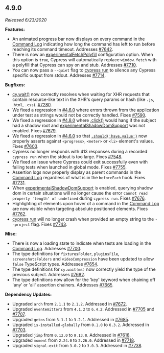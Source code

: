 ## 4.9.0

_Released 6/23/2020_

**Features:**

- An animated progress bar now displays on every command in the [Command Log](/guides/core-concepts/test-runner#Command-Log) indicating how long the command has left to run before reaching its command timeout. Addresses [#7642](https://github.com/cypress-io/cypress/issues/7642).
- There is now an [experimentalFetchPolyfill](/guides/references/experiments) configuration option. When this option is `true`, Cypress will automatically replace `window.fetch` with a polyfill that Cypress can spy on and stub. Addresses [#7710](https://github.com/cypress-io/cypress/issues/7710).
- You can now pass a `--quiet` flag to [cypress run](/guides/guides/command-line#cypress-run) to silence any Cypress specific output from stdout. Addresses [#7714](https://github.com/cypress-io/cypress/issues/7714).

**Bugfixes:**

- [cy.wait()](/api/commands/wait) now correctly resolves when waiting for XHR requests that contain resource-like text in the XHR's query params or hash (like `.js`, .`html`, `.css`). [#7280](https://github.com/cypress-io/cypress/issues/7280).
- We fixed a regression in [#4.6.0](#4-6-0) where errors thrown from the application under test as strings would not be correctly handled. Fixes [#7590](https://github.com/cypress-io/cypress/issues/7590).
- We fixed a regression in [#4.8.0](#4-8-0) where [.click()](/api/commands/click) would hang if the subject had a shadow root and [experimentalShadowDomSupport](/guides/references/experiments#Shadow-DOM) was not enabled. Fixes [#7679](https://github.com/cypress-io/cypress/issues/7679).
- We fixed a regression in [#4.6.0](#4-6-0) so that [`.should('have.value')`](/api/commands/should) now properly asserts against `<progress>`, `<meter>` or `<li>` element's values. Fixes [#7603](https://github.com/cypress-io/cypress/issues/7603).
- Cypress no longer responds with 413 responses during a recorded `cypress run` when the stdout is too large. Fixes [#7548](https://github.com/cypress-io/cypress/issues/7548).
- We fixed an issue where Cypress could exit successfully even with failing tests when launched in global mode. Fixes [#7755](https://github.com/cypress-io/cypress/issues/7755).
- Assertion logs now properly display as parent commands in the [Command Log](/guides/core-concepts/test-runner#Command-Log) regardless of what is in the `beforeEach` hook. Fixes [#7731](https://github.com/cypress-io/cypress/issues/7731).
- When [experimentalShadowDomSupport](/guides/references/experiments#Shadow-DOM) is enabled, querying shadow dom in certain situations will no longer cause the error `Cannot read property 'length' of undefined` during `cypress run`. Fixes [#7676](https://github.com/cypress-io/cypress/issues/7676).
- Highlighting of elements upon hover of a command in the [Command Log](/guides/core-concepts/test-runner#Command-Log) are now visible when targeting absolute positioned elements. Fixes [#7762](https://github.com/cypress-io/cypress/issues/7762).
- [cypress run](/guides/guides/command-line#cypress-run) will no longer crash when provided an empty string to the `--project` flag. Fixes [#7743](https://github.com/cypress-io/cypress/issues/7743).

**Misc:**

- There is now a loading state to indicate when tests are loading in the [Command Log](/guides/core-concepts/test-runner#Command-Log). Addresses [#7700](https://github.com/cypress-io/cypress/issues/7700).
- The type definitions for `fixturesFolder`, `pluginsFile`, `screenshotsFolders` and `videoCompression` have been updated to allow `false` TypeScript types. Addresses [#7654](https://github.com/cypress-io/cypress/issues/7654).
- The type definitions for `cy.wait(ms)` now correctly yield the type of the previous subject. Addresses [#7682](https://github.com/cypress-io/cypress/issues/7682).
- The type definitions now allow for the 'key' keyword when chaining off 'any' or 'all' assertion chainers. Addresses [#7665](https://github.com/cypress-io/cypress/issues/7665).

**Dependency Updates:**

- Upgraded `arch` from `2.1.1` to `2.1.2`. Addressed in [#7672](https://github.com/cypress-io/cypress/pull/7672).
- Upgraded `eventemitter2` from `4.1.2` to `6.4.2`. Addressed in [#7705](https://github.com/cypress-io/cypress/pull/7705) and [#7707](https://github.com/cypress-io/cypress/pull/7707).
- Upgraded `getos` from `3.1.1` to `3.2.1`. Addressed in [#7685](https://github.com/cypress-io/cypress/pull/7685).
- Upgraded `is-installed-globally` from `0.1.0` to `0.3.2`. Addressed in [#7703](https://github.com/cypress-io/cypress/pull/7703).
- Upgraded `jimp` from `0.12.0` to `0.13.0`. Addressed in [#7618](https://github.com/cypress-io/cypress/pull/7618).
- Upgraded `moment` from `2.24.0` to `2.26.0`. Addressed in [#7718](https://github.com/cypress-io/cypress/pull/7718).
- Upgraded `signal-exit` from `3.0.2` to `3.0.3`. Addressed in [#7738](https://github.com/cypress-io/cypress/pull/7738).

